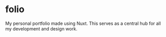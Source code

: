 # folio
My personal portfolio made using Nuxt. This serves as a central hub for all my development and design work.
